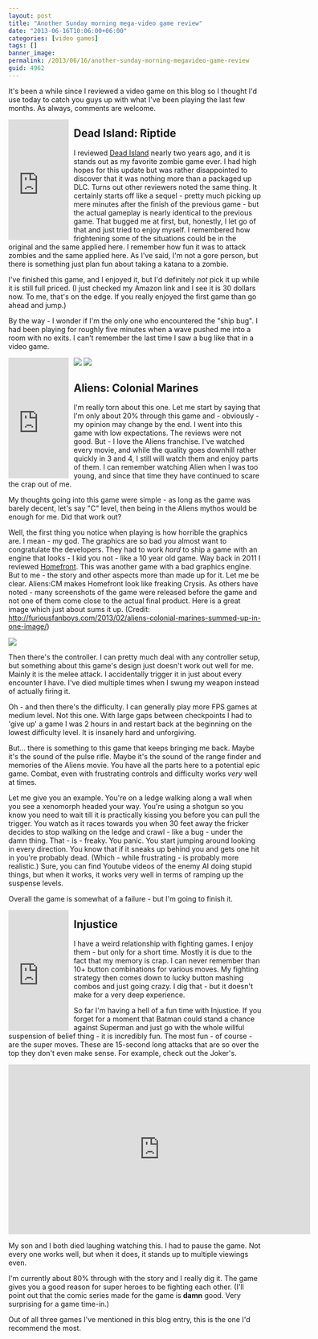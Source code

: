 ```yaml
---
layout: post
title: "Another Sunday morning mega-video game review"
date: "2013-06-16T10:06:00+06:00"
categories: [video games]
tags: []
banner_image: 
permalink: /2013/06/16/another-sunday-morning-megavideo-game-review
guid: 4962
---
```


It's been a while since I reviewed a video game on this blog so I thought I'd use today to catch you guys up with what I've been playing the last few months. As always, comments are welcome.
<!--more-->
<iframe src="http://rcm-na.amazon-adsystem.comm/e/cm?t=raymondcamden-20&o=1&p=8&l=as1&asins=B00886WO5W&nou=1&ref=qf_sp_asin_til&fc1=000000&IS2=1&lt1=_top&m=amazon&lc1=0000FF&bc1=000000&bg1=FFFFFF&f=ifr" style="width:120px;height:240px;float:left;margin-right:10px;" scrolling="no" marginwidth="0" marginheight="0" frameborder="0"></iframe>

<h2>Dead Island: Riptide</h2>

I reviewed <a href="http://www.raymondcamden.com/index.cfm/2011/10/23/Review-Dead-Island">Dead Island</a> nearly two years ago, and it is stands out as my favorite zombie game ever. I had high hopes for this update but was rather disappointed to discover that it was nothing more than a packaged up DLC. Turns out other reviewers noted the same thing. It certainly starts off like a sequel - pretty much picking up mere minutes after the finish of the previous game - but the actual gameplay is nearly identical to the previous game. That bugged me at first, but, honestly, I let go of that and just tried to enjoy myself. I remembered how frightening some of the situations could be in the original and the same applied here. I remember how fun it was to attack zombies and the same applied here. As I've said, I'm not a gore person, but there is something just plan fun about taking a katana to a zombie. 

I've finished this game, and I enjoyed it, but I'd definitely <i>not</i> pick it up while it is still full priced. (I just checked my Amazon link and I see it is 30 dollars now. To me, that's on the edge. If you really enjoyed the first game than go ahead and jump.)

By the way - I wonder if I'm the only one who encountered the "ship bug". I had been playing for roughly five minutes when a wave pushed me into a room with no exits. I can't remember the last time I saw a bug like that in a video game. 


<img src="https://static.raymondcamden.com/images/di1.jpg" />

<img src="https://static.raymondcamden.com/images/di2.jpg" />

<iframe src="http://rcm-na.amazon-adsystem.com/e/cm?t=raymondcamden-20&o=1&p=8&l=as1&asins=B005THAX5Q&nou=1&ref=qf_sp_asin_til&fc1=000000&IS2=1&lt1=_top&m=amazon&lc1=0000FF&bc1=000000&bg1=FFFFFF&f=ifr" style="width:120px;height:240px;float:left;margin-right:10px" scrolling="no" marginwidth="0" marginheight="0" frameborder="0"></iframe>

<h2>Aliens: Colonial Marines</h2>

I'm really torn about this one. Let me start by saying that I'm only about 20% through this game and - obviously - my opinion may change by the end. I went into this game with low expectations. The reviews were not good. But - I love the Aliens franchise. I've watched every movie, and while the quality goes downhill rather quickly in 3 and 4, I still will watch them and enjoy parts of them. I can remember watching Alien when I was too young, and since that time they have continued to scare the crap out of me. 

My thoughts going into this game were simple - as long as the game was barely decent, let's say "C" level, then being in the Aliens mythos would be enough for me. Did that work out?

Well, the first thing you notice when playing is how horrible the graphics are. I mean - my god. The graphics are so bad you almost want to congratulate the developers. They had to work <i>hard</i> to ship a game with an engine that looks - I kid you not - like a 10 year old game. Way back in 2011 I reviewed <a href="http://www.raymondcamden.com/index.cfm/2011/3/27/Review-Homefront-and-Bad-Company-2">Homefront</a>. This was another game with a bad graphics engine. But to me - the story and other aspects more than made up for it. Let me be clear. Aliens:CM makes Homefront look like freaking Crysis. As others have noted - many screenshots of the game were released before the game and not one of them come close to the actual final product. Here is a great image which just about sums it up. (Credit: <a href="http://furiousfanboys.com/2013/02/aliens-colonial-marines-summed-up-in-one-image/">http://furiousfanboys.com/2013/02/aliens-colonial-marines-summed-up-in-one-image/</a>)

<img src="https://static.raymondcamden.com/images/AliensColonialCrap.jpg" />

Then there's the controller. I can pretty much deal with any controller setup, but something about this game's design just doesn't work out well for me. Mainly it is the melee attack. I accidentally trigger it in just about every encounter I have. I've died multiple times when I swung my weapon instead of actually firing it. 

Oh - and then there's the difficulty. I can generally play more FPS games at medium level. Not this one. With large gaps between checkpoints I had to 'give up' a game I was 2 hours in and restart back at the beginning on the lowest difficulty level. It is insanely hard and unforgiving. 

But... there is something to this game that keeps bringing me back. Maybe it's the sound of the pulse rifle. Maybe it's the sound of the range finder and memories of the Aliens movie. You have all the parts here to a potential epic game. Combat, even with frustrating controls and difficulty works <i>very</i> well at times. 

Let me give you an example. You're on a ledge walking along a wall when you see a xenomorph headed your way. You're using a shotgun so you know you need to wait till it is practically kissing you before you can pull the trigger. You watch as it races towards you when 30 feet away the fricker decides to stop walking on the ledge and crawl - like a bug - under the damn thing. That - is - freaky. You panic. You start jumping around looking in every direction. You know that if it sneaks up behind you and gets one hit in you're probably dead. (Which - while frustrating - is probably more realistic.) Sure, you can find Youtube videos of the enemy AI doing stupid things, but when it works, it works very well in terms of ramping up the suspense levels. 

Overall the game is somewhat of a failure - but I'm going to finish it. 

<iframe src="http://rcm-na.amazon-adsystem.com/e/cm?t=raymondcamden-20&o=1&p=8&l=as1&asins=B00CBUC38Y&nou=1&ref=qf_sp_asin_til&fc1=000000&IS2=1&lt1=_top&m=amazon&lc1=0000FF&bc1=000000&bg1=FFFFFF&f=ifr" style="width:120px;height:240px;float:left;margin-right:10px" scrolling="no" marginwidth="0" marginheight="0" frameborder="0"></iframe>

<h2>Injustice</h2>

I have a weird relationship with fighting games. I enjoy them - but only for a short time. Mostly it is due to the fact that my memory is crap. I can never remember than 10+ button combinations for various moves. My fighting strategy then comes down to lucky button mashing combos and just going crazy. I dig that - but it doesn't make for a very deep experience. 

So far I'm having a hell of a fun time with Injustice. If you forget for a moment that Batman could stand a chance against Superman and just go with the whole willful suspension of belief thing - it is incredibly fun. The most fun - of course - are the super moves. These are 15-second long attacks that are so over the top they don't even make sense. For example, check out the Joker's. 

<iframe width="601" height="338" src="http://www.youtube.com/embed/eqkEi0DNm1Y?rel=0" frameborder="0" allowfullscreen></iframe>

My son and I both died laughing watching this. I had to pause the game. Not every one works well, but when it does, it stands up to multiple viewings even. 

I'm currently about 80% through with the story and I really dig it. The game gives you a good reason for super heroes to be fighting each other. (I'll point out that the comic series made for the game is <b>damn</b> good. Very surprising for a game time-in.)

Out of all three games I've mentioned in this blog entry, this is the one I'd recommend the most.